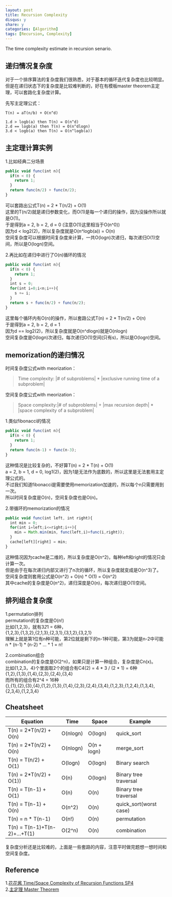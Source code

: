 ```yaml
---
layout: post
title: Recursion Complexity
disqus: y
share: y
categories: [Algorithm]
tags: [Recursion, Complexity]
---
```


The time complexity estimate in recursion senario.

递归情况复杂度
-------------
对于一个排序算法的复杂度我们很熟悉，对于基本的循环迭代复杂度也比较明显。但是在递归状态下的复杂度是比较难判断的，好在有模板master theorem主定理，可以套路化复杂度计算。

先写主定理公式：  
```
T(n) = aT(n/b) + O(n^d)

1.d > logb(a) then T(n) = O(n^d)
2.d == logb(a) then T(n) = O(n^dlogn)
3.d < logb(a) then T(n) = O(n^logb(a))
```

主定理计算实例
-------------
1.比如经典二分场景
```javascript
public void func(int n){
  if(n < 0) {
    return 1;
  }
  return func(n/2) + func(n/2);
}
```
可以套路出公式T(n) = 2 * T(n/2) + O(1)  
这里的T(n/2)就是递归参数变化，而O(1)是每一个递归的操作，因为没操作所以就是O(1)。  
于是得到a = 2, b = 2, d = 0 (注意O(1)这里相当于O(n^0))  
因为d < log2(2)，所以复杂度就是O(n^logb(a)) = O(n)  
空间复杂度可以根据时间复杂度来计算，一共O(logn)次递归，每次递归O(1)空间，所以是O(logn)空间。  

2.再比如在递归中进行了O(n)循环的情况
```javascript
public void func(int n){
  if(n < 0) {
    return 1;
  }
  int s = 0;
  for(int i=0;i<n;i++){
    s += i;
  }
  return s + func(n/2) + func(n/2);
}
```
这里每个循环内有O(n)的操作，所以套路公式T(n) = 2 * T(n/2) + O(n)  
于是得到a = 2, b = 2, d = 1  
因为d == log2(2)，所以复杂度就是O(n^dlogn)就是O(nlogn)  
空间复杂度是O(logn)次递归，每次递归O(1)空间(只有s)，所以是O(logn)空间。

memorization的递归情况
---------------------
时间复杂度公式with meorization：  
> Time complexity: |# of subproblems| * |exclusive running time of a subproblem|  

空间复杂度公式with meorization：  
> Space complexity:|# of subproblems|  + |max recursion depth| * |space complexity of a subproblem|  

1.类似fibonacci的情况
```javascript
public void func(int n){
  if(n < 0) {
    return 1;
  }
  return func(n-1) + func(n-3);
}
```
这种情况是比较复杂的，不好算T(n) = 2 * T(n) + O(1)  
a = 2, b = 1, d = 0, log1(2)，因为1是无法作为底数的，所以这里是无法套用主定理公式的。  
不过我们知道fibonacci是需要使用memorization加速的，所以每个n只需要用到一次。  
所以时间复杂度是O(n)，空间复杂度也是O(n)。

2.带循环的memorization的情况
```javascript
public void func(int left, int right){
  int min = 0;
  for(int i=left;i<=right;i++){
    min = Math.min(min, func(left,i)+func(i,right));
  }
  cache[left][right] = min;
}
```
这种情况因为cache是二维的，所以复杂度是O(n^2)，每种left和right的情况只会计算一次。  
但是由于在每次递归内部又进行了n次的循环，所以复杂度就变成是O(n^3)了。  
空间复杂度则套用公式是O(n^2) + O(n) * O(1) = O(n^2)  
其中cache的复杂度是O(n^2)，递归深度是O(n)，每次递归是O(1)空间。  

排列组合复杂度
-------------
1.permutation排列   
permutation的复杂度是O(n!)  
比如{1,2,3}，就有3*2*1 = 6种，  
{1,2,3},{1,3,2},{2,1,3},{2,3,1},{3,1,2},{3,2,1}  
理解上就是第1位有n种可能，第2位就是剩下的n-1种可能，第3为就是n-2中可能  
n * (n-1) * (n-2) * ... * 1 = n!  

2.combination组合  
combination的复杂度是O(2^n)，如果只是计算一种组合，复杂度是Cn(x)。  
比如{1,2,3，4}个里面取2个的组合有C4(2) = 4 * 3 / (2 * 1) = 6种  
{1,2},{1,3},{1,4},{2,3},{2,4},{3,4}  
而所有的组合有2^4 = 16种  
{},{1},{2},{3},{4},{1,2},{1,3},{1,4},{2,3},{2,4},{3,4},{1,2,3},{1,2,4},{1,3,4},{2,3,4},{1,2,3,4}

Cheatsheet
----------

| Equation  | Time   | Space  | Example  | 
|---|---|---|---|
| T(n) = 2*T(n/2) + O(n) | O(nlogn)  |  O(logn) | quick_sort  |  
| T(n) = 2*T(n/2) + O(n)  | O(nlogn)  | O(n + logn)  | merge_sort  |  
| T(n) = T(n/2) + O(1)  | O(logn)  | O(logn)  | Binary search  |  
| T(n) = 2*T(n/2) + O(1))  | O(n)  | O(logn)  | Binary tree traversal  |  
| T(n) = T(n-1) + O(1)  | O(n) | O(n)  | Binary tree traversal  |  
| T(n) = T(n-1) + O(n)  | O(n^2)  | O(n) | quick_sort(worst case)  |  
| T(n) = n * T(n-1)  | O(n!) | O(n) | permutation |  
| T(n) = T(n-1)+T(n-2)+…+T(1)  | O(2^n)  | O(n)  | combination  |

复杂度分析还是比较难的，上面是一些套路的内容，注意平时做完题想一想时间和空间复杂度。

Reference
---------
1.[花花酱 Time/Space Complexity of Recursion Functions SP4](http://zxi.mytechroad.com/blog/sp/time-space-complexity-of-recursion-functions-sp4/)  
2.[主定理 Master Theorem](https://zhuanlan.zhihu.com/p/100531135)




